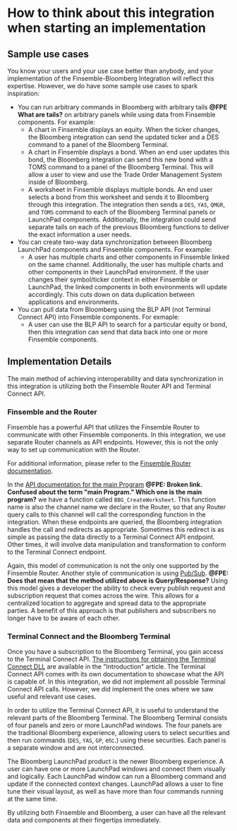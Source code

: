 # How to think about this integration when starting an implementation

## Sample use cases

You know your users and your use case better than anybody, and your implementation of the Finsemble-Bloomberg Integration will reflect this expertise. However, we do have some sample use cases to spark inspiration:

* You can run arbitrary commands in Bloomberg with arbitrary tails **@FPE What are tails?** on arbitrary panels while using data from Finsemble components. For example:
    * A chart in Finsemble displays an equity.
    When the ticker changes, the Bloomberg integration can send the updated ticker and a DES command to a panel of the Bloomberg Terminal.
    * A chart in Finsemble displays a bond. When an end user updates this bond, the Bloomberg integration can send this new bond with a TOMS command to a panel of the Bloomberg Terminal. This will allow a user to view and use the Trade Order Management System inside of Bloomberg.
    * A worksheet in Finsemble displays multiple bonds. An end user selects a bond from this worksheet and sends it to Bloomberg through this integration. The integration then sends a `DES`, `YAS`, `QMGR`, and `TOMS` command to each of the Bloomberg Terminal panels or LaunchPad components. Additionally, the integration could send separate tails on each of the previous Bloomberg functions to deliver the exact information a user needs.
* You can create two-way data synchronization between Bloomberg LaunchPad components and Finsemble components. For example:
  * A user has multiple charts and other components in Finsemble linked on the same channel.
    Additionally, the user has multiple charts and other components in their LaunchPad environment.
    If the user changes their symbol/ticker context in either Finsemble or LaunchPad, the linked components in both environments will update accordingly.
    This cuts down on data duplication between applications and environments.
* You can pull data from Bloomberg using the BLP API (not Terminal Connect API) into Finsemble components. For exmaple:
  * A user can use the BLP API to search for a particular equity or bond, then this integration can send that data back into one or more Finsemble components.

## Implementation Details

The main method of achieving interoperability and data synchronization in this integration is utilizing both the Finsemble Router API and Terminal Connect API.

### Finsemble and the Router

Finsemble has a powerful API that utilizes the Finsemble Router to communicate with other Finsemble components. In this integration, we use separate Router channels as API endpoints.
However, this is not the only way to set up communication with the Router.

For additional information, please refer to the [Finsemble Router documentation](https://documentation.chartiq.com/finsemble/tutorial-TheRouter.html).

In the [API documentation for the main Program](xref:BloombergBridge.Program.BBG_CreateWorksheet(ChartIQ.Finsemble.FinsembleEventArgs)) **@FPE: Broken link. Confused about the term "main Program." Which one is the main program?** we have a function called `BBG_CreateWorksheet`. This function name is also the channel name we declare in the Router, so that any Router query calls to this channel will call the corresponding function in the integration. When these endpoints are queried, the Bloomberg integration handles the call and redirects as appropriate. Sometimes this redirect is as simple as passing the data directly to a Terminal Connect API endpoint. Other times, it will involve data manipulation and transformation to conform to the Terminal Connect endpoint.

Again, this model of communication is not the only one supported by the Finsemble Router.
Another style of communication is using [Pub/Sub](https://documentation.chartiq.com/finsemble/tutorial-TheRouter.html). **@FPE: Does that mean that the method utilized above is Query/Response?** Using this model gives a developer the ability to check every publish request and subscription request that comes across the wire. This allows for a centralized location to aggregate and spread data to the appropriate parties.
A benefit of this approach is that publishers and subscribers no longer have to be aware of each other.

### Terminal Connect and the Bloomberg Terminal

Once you have a subscription to the Bloomberg Terminal, you gain access to the Terminal Connect API. [The instructions for obtaining the Terminal Connect DLL](intro.md) are available in the "Introduction" article. The Terminal Connect API comes with its own documentation to showcase what the API is capable of. In this integration, we did not implement all possible Terminal Connect API calls. However, we did implement the ones where we saw useful and relevant use cases.

In order to utilize the Terminal Connect API, it is useful to understand the relevant parts of the Bloomberg Terminal. The Bloomberg Terminal consists of four panels and zero or more LaunchPad windows. The four panels are the traditional Bloomberg experience, allowing users to select securities and then run commands (`DES`, `YAS`, `GP`, etc.) using these securities.
Each panel is a separate window and are not interconnected.

The Bloomberg LaunchPad product is the newer Bloomberg experience. A user can have one or more LaunchPad windows and connect them visually and logically. Each LaunchPad window can run a Bloomberg command and update if the connected context changes. LaunchPad allows a user to fine tune their visual layout, as well as have more than four commands running at the same time.

By utilizing both Finsemble and Bloomberg, a user can have all the relevant data and components at their fingertips immediately.
